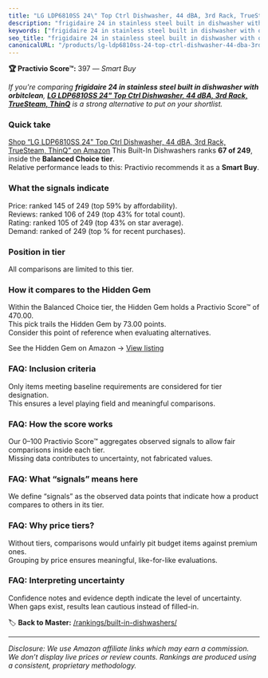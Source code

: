 ```yaml
---
title: "LG LDP6810SS 24\" Top Ctrl Dishwasher, 44 dBA, 3rd Rack, TrueSteam, ThinQ"
description: "frigidaire 24 in stainless steel built in dishwasher with orbitclean: Data-driven within Balanced Choice ranking using the Practivio Score™. Positioned by qual…"
keywords: ["frigidaire 24 in stainless steel built in dishwasher with orbitclean"]
seo_title: "frigidaire 24 in stainless steel built in dishwasher with orbitclean — Smart Buy Balanced Choice (2025)"
canonicalURL: "/products/lg-ldp6810ss-24-top-ctrl-dishwasher-44-dba-3rd-rack-truesteam-thinq-B08KWGWCGM/"
---
```


**🏆 Practivio Score™:** 397 — _Smart Buy_


*If you're comparing **frigidaire 24 in stainless steel built in dishwasher with orbitclean**, **[LG LDP6810SS 24" Top Ctrl Dishwasher, 44 dBA, 3rd Rack, TrueSteam, ThinQ](https://www.amazon.com/dp/B08KWGWCGM?tag=practivio-20)** is a strong alternative to put on your shortlist.*
### Quick take
[Shop “LG LDP6810SS 24" Top Ctrl Dishwasher, 44 dBA, 3rd Rack, TrueSteam, ThinQ” on Amazon](https://www.amazon.com/dp/B08KWGWCGM?tag=practivio-20)
This Built-In Dishwashers ranks **67 of 249**, inside the **Balanced Choice tier**.  
Relative performance leads to this: Practivio recommends it as a **Smart Buy**.

### What the signals indicate
Price: ranked 145 of 249 (top 59% by affordability).  
Reviews: ranked 106 of 249 (top 43% for total count).  
Rating: ranked 105 of 249 (top 43% on star average).  
Demand: ranked  of 249 (top % for recent purchases).

### Position in tier
All comparisons are limited to this tier.

### How it compares to the Hidden Gem
Within the Balanced Choice tier, the Hidden Gem holds a Practivio Score™ of 470.00.  
This pick trails the Hidden Gem by 73.00 points.  
Consider this point of reference when evaluating alternatives.  

See the Hidden Gem on Amazon → [View listing](https://www.amazon.com/dp/B01MQGDIAR?tag=practivio-20)

### FAQ: Inclusion criteria
Only items meeting baseline requirements are considered for tier designation.  
This ensures a level playing field and meaningful comparisons.

### FAQ: How the score works
Our 0–100 Practivio Score™ aggregates observed signals to allow fair comparisons inside each tier.  
Missing data contributes to uncertainty, not fabricated values.

### FAQ: What “signals” means here
We define “signals” as the observed data points that indicate how a product compares to others in its tier.

### FAQ: Why price tiers?
Without tiers, comparisons would unfairly pit budget items against premium ones.  
Grouping by price ensures meaningful, like-for-like evaluations.

### FAQ: Interpreting uncertainty
Confidence notes and evidence depth indicate the level of uncertainty.  
When gaps exist, results lean cautious instead of filled-in.


🏷️ **Back to Master:** [/rankings/built-in-dishwashers/](/rankings/built-in-dishwashers/)

---
_Disclosure: We use Amazon affiliate links which may earn a commission. We don’t display live prices or review counts. Rankings are produced using a consistent, proprietary methodology._
